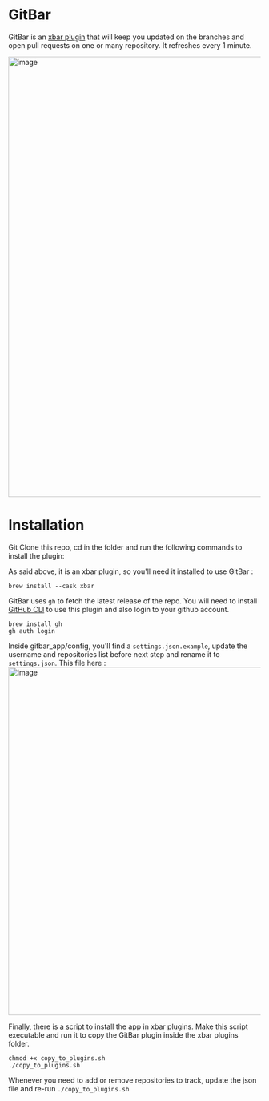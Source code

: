 # GitBar
GitBar is an [xbar plugin](https://github.com/matryer/xbar-plugins) that will keep you updated on the branches and open pull requests on one or many repository. It refreshes every 1 minute.

<img width="879" alt="image" src="https://github.com/user-attachments/assets/5e54abc0-25e2-478c-89a0-103104ae512a">


# Installation
Git Clone this repo, cd in the folder and run the following commands to install the plugin:

As said above, it is an xbar plugin, so you'll need it installed to use GitBar :
```
brew install --cask xbar
```

GitBar uses `gh` to fetch the latest release of the repo. You will need to install [GitHub CLI](https://github.com/cli/cli) to use this plugin and also login to your github account.
```
brew install gh
gh auth login
```

Inside gitbar_app/config, you'll find a `settings.json.example`, update the username and repositories list before next step and rename it to `settings.json`.
This file here : 
<img width="695" alt="image" src="https://github.com/user-attachments/assets/e0f6b640-0be0-4838-a110-3988074e63f0">


Finally, there is [a script](https://github.com/paultursuru/gitbar/blob/9b854c7ae43783a9a45ce98a7e5e0b8c81c16d08/copy_to_plugins.sh) to install the app in xbar plugins. Make this script executable and run it to copy the GitBar plugin inside the xbar plugins folder.
```
chmod +x copy_to_plugins.sh
./copy_to_plugins.sh
```

Whenever you need to add or remove repositories to track, update the json file and re-run `./copy_to_plugins.sh`
